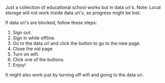 Just a collection of educational school works but in data uri's. Note: Local storage will not work inside data uri's, so progress might be lost. 

If data uri's are blocked, follow these steps:

1. Sign out.
2. Sign in while offline.
3. Go to the data uri and click the button to go to the new page.
4. Close the old page
5. Turn on wifi.
6. Click one of the buttons.
7. Enjoy!

It might also work just by turning off wifi and going to the data uri. 

